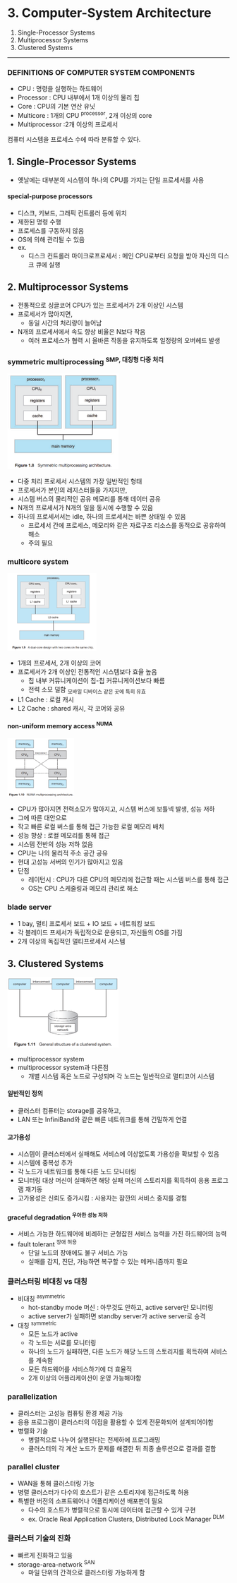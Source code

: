 # 3. Computer-System Architecture

1. Single-Processor Systems
2. Multiprocessor Systems
3. Clustered Systems

---

### DEFINITIONS OF COMPUTER SYSTEM COMPONENTS

- CPU : 명령을 실행하는 하드웨어
- Processor : CPU 내부에서 1개 이상의 물리 칩
- Core : CPU의 기본 연산 유닛
- Multicore : 1개의 CPU <sup>processor</sup>, 2개 이상의 core
- Multiprocessor :2개 이상의 프로세서

컴퓨터 시스템을 프로세스 수에 따라 분류할 수 있다.

## 1. Single-Processor Systems

- 옛날에는 대부분의 시스템이 하나의 CPU를 가지는 단일 프로세서를 사용

#### special-purpose processors

- 디스크, 키보드, 그래픽 컨트롤러 등에 위치
- 제한된 명령 수행
- 프로세스를 구동하지 않음
- OS에 의해 관리될 수 있음
- ex.
    - 디스크 컨트롤러 마이크로프로세서 : 메인 CPU로부터 요청을 받아 자신의 디스크 큐에 실행

## 2. Multiprocessor Systems

- 전통적으로 싱글코어 CPU가 있는 프로세서가 2개 이상인 시스템
- 프로세서가 많아지면,
    - 동일 시간의 처리량이 늘어남
- N개의 프로세서에서 속도 향상 비율은 N보다 작음
    - 여러 프로세스가 협력 시 올바른 작동을 유지하도록 일정량의 오버헤드 발생

### symmetric multiprocessing <sup>SMP, 대칭형 다중 처리</sup>

<img src="img.png"  width="50%"/>  

- 다중 처리 프로세서 시스템의 가장 일반적인 형태
- 프로세서가 본인의 레지스터들을 가지지만,
- 시스템 버스의 물리적인 공유 메모리를 통해 데이터 공유
- N개의 프로세서가 N개의 일을 동시에 수행할 수 있음
- 하나의 프로세서서는 idle, 하나의 프로세서는 바쁜 상태일 수 있음
    - 프로세서 간에 프로세스, 메모리와 같은 자료구조 리소스를 동적으로 공유하여 해소
    - 주의 필요

### multicore system

<img src="img_1.png"  width="40%"/>  

- 1개의 프로세서, 2개 이상의 코어
- 프로세서가 2개 이상인 전통적인 시스템보다 효율 높음
    - 칩 내부 커뮤니케이션이 칩-칩 커뮤니케이션보다 빠름
    - 전력 소모 덜함 <sub>모바일 디바이스 같은 곳에 특히 유효</sub>
- L1 Cache : 로컬 캐시
- L2 Cache : shared 캐시, 각 코어와 공유

#### non-uniform memory access <sup>NUMA</sup>

<img src="img_2.png"  width="30%"/>  

- CPU가 많아지면 전력소모가 많아지고, 시스템 버스에 보틀넥 발생, 성능 저하
- 그에 따른 대안으로
- 작고 빠른 로컬 버스를 통해 접근 가능한 로컬 메모리 배치
- 성능 향상 : 로컬 메모리를 통해 접근
- 시스템 전반의 성능 저하 없음
- CPU는 나의 물리적 주소 공간 공유
- 현대 고성능 서버의 인기가 많아지고 있음
- 단점
    - 레이턴시 : CPU가 다른 CPU의 메모리에 접근할 때는 시스템 버스를 통해 접근
    - OS는 CPU 스케줄링과 메모리 관리로 해소

### blade server

- 1 bay, 멀티 프로세서 보드 + IO 보드 + 네트워킹 보드
- 각 블레이드 프세서가 독립적으로 운용되고, 자신들의 OS를 가짐
- 2개 이상의 독집적인 멀티프로세서 시스템

## 3. Clustered Systems

<img src="img_3.png"  width="50%"/>  

- multiprocessor system
- multiprocessor system과 다른점
    - 개별 시스템 혹은 노드로 구성되며 각 노드는 일반적으로 멀티코어 시스템

#### 일반적인 정의

- 클러스터 컴퓨터는 storage를 공유하고,
- LAN 또는 InfiniBand와 같은 빠른 네트워크를 통해 긴밀하게 연결

#### 고가용성

- 시스템이 클러스터에서 실패해도 서비스에 이상없도록 가용성을 확보할 수 있음
- 시스템에 중복성 추가
- 각 노드가 네트워크를 통해 다른 노드 모니터링
- 모니터링 대상 머신이 실패하면 해당 실패 머신의 스토리지를 획득하여 응용 프로그램 재기동
- 고가용성은 신뢰도 증가시킴 : 사용자는 잠깐의 서비스 중지를 경험

#### graceful degradation <sup>우아한 성능 저하</sup>

- 서비스 가능한 하드웨어에 비례하는 균형잡힌 서비스 능력을 가진 하드웨어의 능력
- fault tolerant <sup>장애 허용</sup>
    - 단일 노드의 장애에도 불구 서비스 가능
    - 실패를 감지, 진단, 가능하면 복구할 수 있는 메커니즘까지 필요

### 클러스터링 비대칭 vs 대칭

- 비대칭 <sup>asymmetric</sup>
    - hot-standby mode 머신 : 아무것도 안하고, active server만 모니터링
    - active server가 실패하면 standby server가 active server로 승격
- 대칭 <sup>symmetric</sup>
    - 모든 노드가 active
    - 각 노드는 서로를 모니터링
    - 하나의 노드가 실패하면, 다른 노드가 해당 노드의 스토리지를 획득하여 서비스를 계속함
    - 모든 하드웨어를 서비스하기에 더 효율적
    - 2개 이상의 어플리케이션이 운영 가능해야함

### parallelization

- 클러스터는 고성능 컴퓨팅 환경 제공 가능
- 응용 프로그램이 클러스터의 이점을 활용할 수 있게 전문화되어 설계되어야함
- 병렬화 기술
    - 병렬적으로 나누어 실행된다는 전제하에 프로그래밍
    - 클러스터의 각 계산 노드가 문제를 해결한 뒤 최종 솔루션으로 결과를 결합

### parallel cluster

- WAN을 통해 클러스터링 가능
- 병렬 클러스터가 다수의 호스트가 같은 스토리지에 접근하도록 허용
- 특별한 버전의 소프트웨어나 어플리케이션 배포판이 필요
    - 다수의 호스트가 병렬적으로 동시에 데이터에 접근할 수 있게 구현
    - ex. Oracle Real Application Clusters, Distributed Lock Manager <sup>DLM</sup>

### 클러스터 기술의 진화

- 빠르게 진화하고 있음
- storage-area-network <sup>SAN</sup>
    - 마일 단위의 간격으로 클러스터링 가능하게 함
